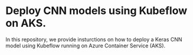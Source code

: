 # Deploy CNN models using Kubeflow on AKS.
In this repository, we provide insturctions on how to deploy a Keras CNN model using Kubeflow running on Azure Container Service (AKS).
